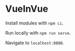 # VueInVue

Install modules with `npm ci`.

Run locally with `npm run serve`.

Navigate to `localhost:8080`.
